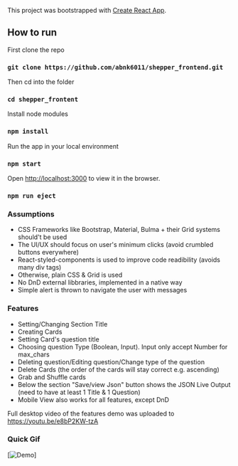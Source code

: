 This project was bootstrapped with [Create React App](https://github.com/facebook/create-react-app).

## How to run

First clone the repo

### `git clone https://github.com/abnk6011/shepper_frontend.git`

Then cd into the folder

### `cd shepper_frontent`

Install node modules

### `npm install`

Run the app in your local environment

### `npm start`

Open [http://localhost:3000](http://localhost:3000) to view it in the browser.

### `npm run eject`

### Assumptions

* CSS Frameworks like Bootstrap, Material, Bulma + their Grid systems should't be used
* The UI/UX should focus on user's minimum clicks (avoid crumbled buttons everywhere)
* React-styled-components is used to improve code readibility (avoids many div tags)
* Otherwise, plain CSS & Grid is used
* No DnD external libbraries, implemented in a native way
* Simple alert is thrown to navigate the user with messages


### Features

* Setting/Changing Section Title
* Creating Cards
* Setting Card's question title
* Choosing question Type (Boolean, Input). Input only accept Number for max_chars
* Deleting question/Editing question/Change type of the question
* Delete Cards (the order of the cards will stay correct e.g. ascending)
* Grab and Shuffle cards
* Below the section "Save/view Json" button shows the JSON Live Output (need to have at least 1 Title & 1 Question)
* Mobile View also works for all features, except DnD

Full desktop video of the features demo was uploaded to https://youtu.be/e8bP2KW-tzA

### Quick Gif
[![Demo](https://im4.ezgif.com/tmp/ezgif-4-05bb95ba7eff.gif)]


